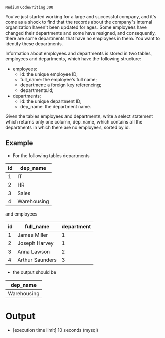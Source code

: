 `Medium`	`Codewriting` 	`300`

You've just started working for a large and successful company, and it's come as a shock to find that the records about the company's internal organization haven't been updated for ages. Some employees have changed their departments and some have resigned, and consequently, there are some departments that have no employees in them. You want to identify these departments.

Information about employees and departments is stored in two tables, employees and departments, which have the following structure:

- employees:
  - id: the unique employee ID; 
  - full_name: the employee's full name; 
  - department: a foreign key referencing;
  - departments.id;
- departments:
  - id: the unique department ID; 
  - dep_name: the department name.
    
Given the tables employees and departments, write a select statement which returns only one column, dep_name, which contains all the departments in which there are no employees, sorted by id.

## Example

- For the following tables departments

| id   | dep_name    |
|------|-------------|
| 1    | IT          |
| 2    | HR          |
| 3    | Sales       |
| 4    | Warehousing |

and employees

| id  | full_name       | department |
|-----|-----------------|------------|
| 1   | James Miller    | 1          |
| 2   | Joseph Harvey   | 1          |
| 3   | Anna Lawson     | 2          |
| 4   | Arthur Saunders | 3          |

- the output should be

| dep_name    |
|-------------|
| Warehousing |

# Output
- [execution time limit] 10 seconds (mysql)

